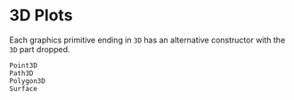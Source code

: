
# 3D Plots

Each graphics primitive ending in `3D` has an alternative constructor with the `3D` part dropped.

```@docs
Point3D
Path3D
Polygon3D
Surface
```
